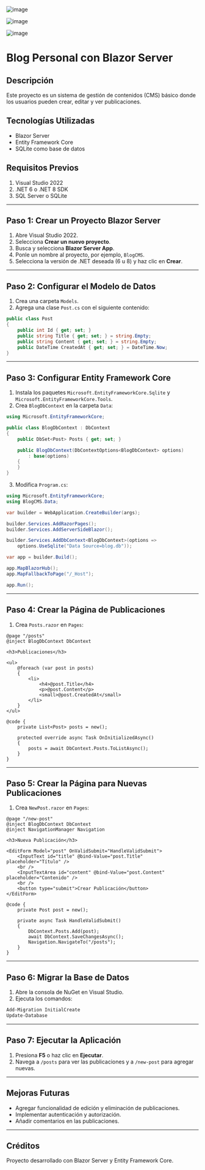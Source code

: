 ![image](https://github.com/user-attachments/assets/78e627b8-957a-43e0-9284-784dd3029654)

![image](https://github.com/user-attachments/assets/329b7c10-963d-4b95-b8e5-8cc21db0d7d5)

![image](https://github.com/user-attachments/assets/3bcdd6a1-f797-424d-93e3-4141da4e1c15)

# Blog Personal con Blazor Server

## Descripción
Este proyecto es un sistema de gestión de contenidos (CMS) básico donde los usuarios pueden crear, editar y ver publicaciones.

## Tecnologías Utilizadas
- Blazor Server
- Entity Framework Core
- SQLite como base de datos

## Requisitos Previos
1. Visual Studio 2022
2. .NET 6 o .NET 8 SDK
3. SQL Server o SQLite

---

## Paso 1: Crear un Proyecto Blazor Server
1. Abre Visual Studio 2022.
2. Selecciona **Crear un nuevo proyecto**.
3. Busca y selecciona **Blazor Server App**.
4. Ponle un nombre al proyecto, por ejemplo, `BlogCMS`.
5. Selecciona la versión de .NET deseada (6 u 8) y haz clic en **Crear**.

---

## Paso 2: Configurar el Modelo de Datos
1. Crea una carpeta `Models`.
2. Agrega una clase `Post.cs` con el siguiente contenido:

```csharp
public class Post
{
    public int Id { get; set; }
    public string Title { get; set; } = string.Empty;
    public string Content { get; set; } = string.Empty;
    public DateTime CreatedAt { get; set; } = DateTime.Now;
}
```

---

## Paso 3: Configurar Entity Framework Core
1. Instala los paquetes `Microsoft.EntityFrameworkCore.Sqlite` y `Microsoft.EntityFrameworkCore.Tools`.
2. Crea `BlogDbContext` en la carpeta `Data`:

```csharp
using Microsoft.EntityFrameworkCore;

public class BlogDbContext : DbContext
{
    public DbSet<Post> Posts { get; set; }

    public BlogDbContext(DbContextOptions<BlogDbContext> options)
        : base(options)
    {
    }
}
```

3. Modifica `Program.cs`:

```csharp
using Microsoft.EntityFrameworkCore;
using BlogCMS.Data;

var builder = WebApplication.CreateBuilder(args);

builder.Services.AddRazorPages();
builder.Services.AddServerSideBlazor();

builder.Services.AddDbContext<BlogDbContext>(options =>
    options.UseSqlite("Data Source=blog.db"));

var app = builder.Build();

app.MapBlazorHub();
app.MapFallbackToPage("/_Host");

app.Run();
```

---

## Paso 4: Crear la Página de Publicaciones
1. Crea `Posts.razor` en `Pages`:

```razor
@page "/posts"
@inject BlogDbContext DbContext

<h3>Publicaciones</h3>

<ul>
    @foreach (var post in posts)
    {
        <li>
            <h4>@post.Title</h4>
            <p>@post.Content</p>
            <small>@post.CreatedAt</small>
        </li>
    }
</ul>

@code {
    private List<Post> posts = new();

    protected override async Task OnInitializedAsync()
    {
        posts = await DbContext.Posts.ToListAsync();
    }
}
```

---

## Paso 5: Crear la Página para Nuevas Publicaciones
1. Crea `NewPost.razor` en `Pages`:

```razor
@page "/new-post"
@inject BlogDbContext DbContext
@inject NavigationManager Navigation

<h3>Nueva Publicación</h3>

<EditForm Model="post" OnValidSubmit="HandleValidSubmit">
    <InputText id="title" @bind-Value="post.Title" placeholder="Título" />
    <br />
    <InputTextArea id="content" @bind-Value="post.Content" placeholder="Contenido" />
    <br />
    <button type="submit">Crear Publicación</button>
</EditForm>

@code {
    private Post post = new();

    private async Task HandleValidSubmit()
    {
        DbContext.Posts.Add(post);
        await DbContext.SaveChangesAsync();
        Navigation.NavigateTo("/posts");
    }
}
```

---

## Paso 6: Migrar la Base de Datos
1. Abre la consola de NuGet en Visual Studio.
2. Ejecuta los comandos:

```powershell
Add-Migration InitialCreate
Update-Database
```

---

## Paso 7: Ejecutar la Aplicación
1. Presiona **F5** o haz clic en **Ejecutar**.
2. Navega a `/posts` para ver las publicaciones y a `/new-post` para agregar nuevas.

---

## Mejoras Futuras
- Agregar funcionalidad de edición y eliminación de publicaciones.
- Implementar autenticación y autorización.
- Añadir comentarios en las publicaciones.

---

## Créditos
Proyecto desarrollado con Blazor Server y Entity Framework Core.


